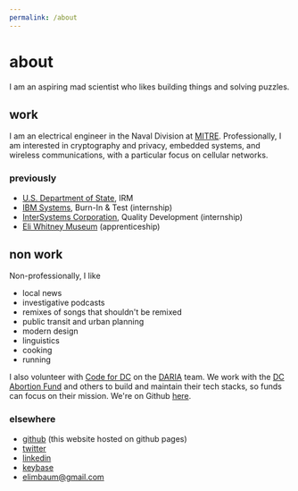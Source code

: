 ```yaml
---
permalink: /about
---
```


# about

I am an aspiring mad scientist who likes building things and solving puzzles.

## work
I am an electrical engineer in the Naval Division at [MITRE](https://mitre.org). Professionally, I am interested in cryptography and privacy, embedded systems, and wireless communications, with a particular focus on cellular networks.

### previously

- [U.S. Department of State](https://www.state.gov/bureaus-offices/under-secretary-for-management/bureau-of-information-resource-management/), IRM
- [IBM Systems](https://www.ibm.com/it-infrastructure), Burn-In & Test (internship)
- [InterSystems Corporation](https://www.intersystems.com/), Quality Development (internship)
- [Eli Whitney Museum](https://eliwhitney.org) (apprenticeship)

## non work
Non-professionally, I like

- local news
- investigative podcasts
- remixes of songs that shouldn't be remixed
- public transit and urban planning
- modern design
- linguistics
- cooking
- running

I also volunteer with [Code for DC](https://codefordc.org/) on the [DARIA](https://www.dariaservices.org/) team. We work with the [DC Abortion Fund](https://dcabortionfund.org/) and others to build and maintain their tech stacks, so funds can focus on their mission. We're on Github [here](https://github.com/DARIAEngineering/dcaf_case_management).

### elsewhere

- [github](https://github.com/elimbaum) (this website hosted on github pages)
- [twitter](https://twitter.com/_____eb__)
- [linkedin](https://www.linkedin.com/in/elibaum/)
- [keybase](https://keybase.io/elibaum)
- [elimbaum@gmail.com](mailto:elimbaum@gmail.com)
